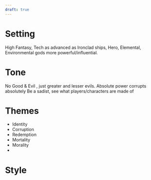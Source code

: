```yaml
---
draft: true
---
```

# Setting
High Fantasy, 
Tech as advanced as Ironclad ships, 
Hero, Elemental, Environmental gods more powerful/influential.

# Tone
No Good & Evil , just greater and lesser evils.
Absolute power corrupts absolutely
Be a sadist, see what players/characters are made of

# Themes
- Identity
- Corruption
- Redemption
- Mortality
- Morality
- 
# Style